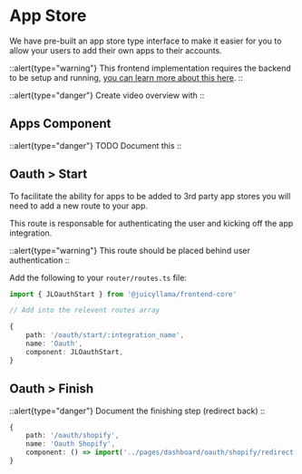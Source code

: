 # App Store

We have pre-built an app store type interface to make it easier for you to allow your users to add their own apps to their accounts.

::alert{type="warning"}
This frontend implementation requires the backend to be setup and running, [you can learn more about this here](https://docs.juicyllama.com/framework/backend/core).
::

::alert{type="danger"}
Create video overview with
::

## Apps Component

::alert{type="danger"}
TODO Document this
::

## Oauth > Start

To facilitate the ability for apps to be added to 3rd party app stores you will need to add a new route to your app.

This route is responsable for authenticating the user and kicking off the app integration.

::alert{type="warning"}
This route should be placed behind user authentication
::

Add the following to your `router/routes.ts` file:

```typescript
import { JLOauthStart } from '@juicyllama/frontend-core'

// Add into the relevent routes array

{
	path: '/oauth/start/:integration_name',
	name: 'Oauth',
	component: JLOauthStart,
}
```

## Oauth > Finish

::alert{type="danger"}
Document the finishing step (redirect back)
::

```typescript
{
	path: '/oauth/shopify',
	name: 'Oauth Shopify',
	component: () => import('../pages/dashboard/oauth/shopify/redirect.vue'),
}
```
